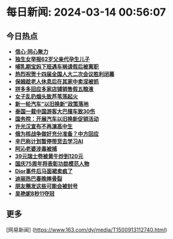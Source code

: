 
# 每日新闻: 2024-03-14 00:56:07
## 今日热点

- **[信心·同心聚力](https://www.163.com/search?keyword=%E4%BF%A1%E5%BF%83%C2%B7%E5%90%8C%E5%BF%83%E8%81%9A%E5%8A%9B)**
- **[独生女举报62岁父亲代孕生儿子](https://www.163.com/search?keyword=%E7%8B%AC%E7%94%9F%E5%A5%B3%E4%B8%BE%E6%8A%A562%E5%B2%81%E7%88%B6%E4%BA%B2%E4%BB%A3%E5%AD%95%E7%94%9F%E5%84%BF%E5%AD%90)**
- **[哺乳期宝妈下班遇车祸请假后被离职](https://www.163.com/search?keyword=%E5%93%BA%E4%B9%B3%E6%9C%9F%E5%AE%9D%E5%A6%88%E4%B8%8B%E7%8F%AD%E9%81%87%E8%BD%A6%E7%A5%B8%E8%AF%B7%E5%81%87%E5%90%8E%E8%A2%AB%E7%A6%BB%E8%81%8C)**
- **[热烈祝贺十四届全国人大二次会议胜利闭幕](https://www.163.com/search?keyword=%E7%83%AD%E7%83%88%E7%A5%9D%E8%B4%BA%E5%8D%81%E5%9B%9B%E5%B1%8A%E5%85%A8%E5%9B%BD%E4%BA%BA%E5%A4%A7%E4%BA%8C%E6%AC%A1%E4%BC%9A%E8%AE%AE%E8%83%9C%E5%88%A9%E9%97%AD%E5%B9%95)**
- **[保姆趁老人休息后在其家中卖淫被抓](https://www.163.com/search?keyword=%E4%BF%9D%E5%A7%86%E8%B6%81%E8%80%81%E4%BA%BA%E4%BC%91%E6%81%AF%E5%90%8E%E5%9C%A8%E5%85%B6%E5%AE%B6%E4%B8%AD%E5%8D%96%E6%B7%AB%E8%A2%AB%E6%8A%93)**
- **[拼多多回应多家店铺销售假五粮液](https://www.163.com/search?keyword=%E6%8B%BC%E5%A4%9A%E5%A4%9A%E5%9B%9E%E5%BA%94%E5%A4%9A%E5%AE%B6%E5%BA%97%E9%93%BA%E9%94%80%E5%94%AE%E5%81%87%E4%BA%94%E7%B2%AE%E6%B6%B2)**
- **[女子乱扔烟头致芦苇荡起火](https://www.163.com/search?keyword=%E5%A5%B3%E5%AD%90%E4%B9%B1%E6%89%94%E7%83%9F%E5%A4%B4%E8%87%B4%E8%8A%A6%E8%8B%87%E8%8D%A1%E8%B5%B7%E7%81%AB)**
- **[新一轮汽车“以旧换新”政策落地](https://www.163.com/search?keyword=%E6%96%B0%E4%B8%80%E8%BD%AE%E6%B1%BD%E8%BD%A6%E2%80%9C%E4%BB%A5%E6%97%A7%E6%8D%A2%E6%96%B0%E2%80%9D%E6%94%BF%E7%AD%96%E8%90%BD%E5%9C%B0)**
- **[泰国一载中国游客大巴撞车致30伤](https://www.163.com/search?keyword=%E6%B3%B0%E5%9B%BD%E4%B8%80%E8%BD%BD%E4%B8%AD%E5%9B%BD%E6%B8%B8%E5%AE%A2%E5%A4%A7%E5%B7%B4%E6%92%9E%E8%BD%A6%E8%87%B430%E4%BC%A4)**
- **[国务院：开展汽车以旧换新促销活动](https://www.163.com/search?keyword=%E5%9B%BD%E5%8A%A1%E9%99%A2%EF%BC%9A%E5%BC%80%E5%B1%95%E6%B1%BD%E8%BD%A6%E4%BB%A5%E6%97%A7%E6%8D%A2%E6%96%B0%E4%BF%83%E9%94%80%E6%B4%BB%E5%8A%A8)**
- **[许光汉宣布不再演高中生](https://www.163.com/search?keyword=%E8%AE%B8%E5%85%89%E6%B1%89%E5%AE%A3%E5%B8%83%E4%B8%8D%E5%86%8D%E6%BC%94%E9%AB%98%E4%B8%AD%E7%94%9F)**
- **[俄为核战争做好充分准备？中方回应](https://www.163.com/search?keyword=%E4%BF%84%E4%B8%BA%E6%A0%B8%E6%88%98%E4%BA%89%E5%81%9A%E5%A5%BD%E5%85%85%E5%88%86%E5%87%86%E5%A4%87%EF%BC%9F%E4%B8%AD%E6%96%B9%E5%9B%9E%E5%BA%94)**
- **[辛巴称计划暂停带货去学习AI](https://www.163.com/search?keyword=%E8%BE%9B%E5%B7%B4%E7%A7%B0%E8%AE%A1%E5%88%92%E6%9A%82%E5%81%9C%E5%B8%A6%E8%B4%A7%E5%8E%BB%E5%AD%A6%E4%B9%A0AI)**
- **[阿沁老婆涉毒被捕](https://www.163.com/search?keyword=%E9%98%BF%E6%B2%81%E8%80%81%E5%A9%86%E6%B6%89%E6%AF%92%E8%A2%AB%E6%8D%95)**
- **[39元瑞士卷被黄牛炒到120元](https://www.163.com/search?keyword=39%E5%85%83%E7%91%9E%E5%A3%AB%E5%8D%B7%E8%A2%AB%E9%BB%84%E7%89%9B%E7%82%92%E5%88%B0120%E5%85%83)**
- **[国庆75周年将表彰功勋模范人物](https://www.163.com/search?keyword=%E5%9B%BD%E5%BA%8675%E5%91%A8%E5%B9%B4%E5%B0%86%E8%A1%A8%E5%BD%B0%E5%8A%9F%E5%8B%8B%E6%A8%A1%E8%8C%83%E4%BA%BA%E7%89%A9)**
- **[Dior事件后马面裙卖疯了](https://www.163.com/search?keyword=Dior%E4%BA%8B%E4%BB%B6%E5%90%8E%E9%A9%AC%E9%9D%A2%E8%A3%99%E5%8D%96%E7%96%AF%E4%BA%86)**
- **[迪丽热巴春晚摔骨裂](https://www.163.com/search?keyword=%E8%BF%AA%E4%B8%BD%E7%83%AD%E5%B7%B4%E6%98%A5%E6%99%9A%E6%91%94%E9%AA%A8%E8%A3%82)**
- **[朋友圈发这些可能会被封号](https://www.163.com/search?keyword=%E6%9C%8B%E5%8F%8B%E5%9C%88%E5%8F%91%E8%BF%99%E4%BA%9B%E5%8F%AF%E8%83%BD%E4%BC%9A%E8%A2%AB%E5%B0%81%E5%8F%B7)**
- **[吴艳妮8秒11夺冠](https://www.163.com/search?keyword=%E5%90%B4%E8%89%B3%E5%A6%AE8%E7%A7%9211%E5%A4%BA%E5%86%A0)**

## 更多
[网易新闻] (https://www.163.com/dy/media/T1500913112740.html)
